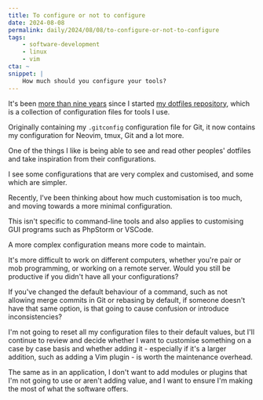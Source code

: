 ```yaml
---
title: To configure or not to configure
date: 2024-08-08
permalink: daily/2024/08/08/to-configure-or-not-to-configure
tags:
    - software-development
    - linux
    - vim
cta: ~
snippet: |
    How much should you configure your tools?
---
```


It's been [more than nine years][0] since I started [my dotfiles repository][1], which is a collection of configuration files for tools I use.

Originally containing my `.gitconfig` configuration file for Git, it now contains my configuration for Neovim, tmux, Git and a lot more.

One of the things I like is being able to see and read other peoples' dotfiles and take inspiration from their configurations.

I see some configurations that are very complex and customised, and some which are simpler.

Recently, I've been thinking about how much customisation is too much, and moving towards a more minimal configuration.

This isn't specific to command-line tools and also applies to customising GUI programs such as PhpStorm or VSCode.

A more complex configuration means more code to maintain.

It's more difficult to work on different computers, whether you're pair or mob programming, or working on a remote server. Would you still be productive if you didn't have all your configurations?

If you've changed the default behaviour of a command, such as not allowing merge commits in Git or rebasing by default, if someone doesn't have that same option, is that going to cause confusion or introduce inconsistencies?

I'm not going to reset all my configuration files to their default values, but I'll continue to review and decide whether I want to customise something on a case by case basis and whether adding it - especially if it's a larger addition, such as adding a Vim plugin - is worth the maintenance overhead.

The same as in an application, I don't want to add modules or plugins that I'm not going to use or aren't adding value, and I want to ensure I'm making the most of what the software offers.

[0]: {{site.url}}/archive/2023/08/08/8-years-of-dotfiles
[1]: https://github.com/opdavies/dotfiles.nix
